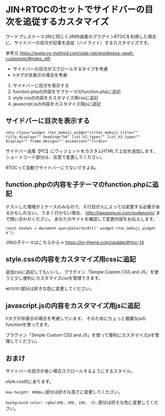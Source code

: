 # JIN+RTOCのセットでサイドバーの目次を追従するカスタマイズ

ワードプレステーマJINと同じくJIN作成者のプラグインRTOCを利用した場合に、サイドバーの目次が記事を追従（ハイライト）するカスタマイズです。

参考元 <https://www.cg-method.com/side-job/wordpress-swell-customize/#index_id9>

* サイドバーの目次がスクロールするタイプを考慮
* hタグが非表示の場合を考慮


1. サイドバーに目次を表示する
2. function.phpの内容をサブテーマのfunction.phpに追記
3. style.cssの内容をカスタマイズ用cssに追記
4. javascript.jsの内容をカスタマイズ用jsに追記

## サイドバーに目次を表示する

```
<div class="widget rtoc_mokuji_widget">[rtoc_mokuji title="" title_display="" heading="h4" list_h2_type="" list_h3_type="" display="" frame_design="" animation=""]</div>
```

サイドバー追尾【PC】にウィジェットをカスタムHTMLで上記を追加します。
ショートコード部分は、任意で変更してください。

RTOCって自動でサイドバーにでないですよね。

## function.phpの内容を子テーマのfunction.phpに追記

テストした環境が１ケースのみなので、８行目が人によっては変更する必要があるかもしれない。
うまく行かない場合、 <http://tawasimusi.com/sodansiyo/> まで問い合わせください。
あなたのサイトを確認して変更内容をお伝えします。

```
const hashes = document.querySelectorAll('.widget.rtoc_mokuji_widget a');
```

JINの子テーマはこちらから→ <https://jin-theme.com/update/#rtoc-14>

## style.cssの内容をカスタマイズ用cssに追記

追加cssに追記してもいいし、プラグイン「Simple Custom CSS and JS」を使うと少し便利にカスタマイズcssを管理できます。

`#D7D7D7`部分は好きな色に変更してください。

## javascript.jsの内容をカスタマイズ用jsに追記

hタグが非表示の場合を考慮しています。
そのためにちょっと複雑なjsのfunctionを使ってます。

プラグイン「Simple Custom CSS and JS」を使って便利にカスタマイズjsを管理してください。

## おまけ

サイトバーの目次が長い場合スクロールするようにするスタイル。

style.css内にあります。

`max-height: 800px;`部分は好きな高さに変更してください。

`background-color: rgba(180, 180, 180, .5);`部分は好きな色に変更してください。

